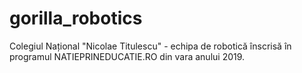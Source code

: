 # gorilla_robotics

Colegiul Național "Nicolae Titulescu" - echipa de robotică înscrisă în programul NATIEPRINEDUCATIE.RO din vara anului 2019.
